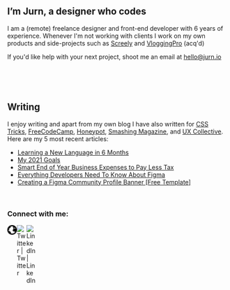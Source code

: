 ## I’m Jurn, a designer who codes

I am a (remote) freelance designer and front-end developer with 6 years of experience. Whenever I'm not working with clients I work on my own products and side-projects such as [Screely](https://screely.com) and [VloggingPro](https://vloggingpro.com) (acq'd)

If you'd like help with your next project, shoot me an email at hello@jurn.io

<br />
<br />
<br />

## Writing

I enjoy writing and apart from my own blog I have also written for [CSS Tricks][csstricks], [FreeCodeCamp][freecodecamp], [Honeypot][honeypot], [Smashing Magazine][smashingmagazine], and [UX Collective][uxcollective]. Here are my 5 most recent articles:

<!-- BLOG-POST-LIST:START -->
- [Learning a New Language in 6 Months](https://blog.jurn.io/faster-language-learning/)
- [My 2021 Goals](https://blog.jurn.io/2021-goals/)
- [Smart End of Year Business Expenses to Pay Less Tax](https://blog.jurn.io/business-expenses/)
- [Everything Developers Need To Know About Figma](https://blog.jurn.io/everything-developers-need-to-know-about-figma/)
- [Creating a Figma Community Profile Banner [Free Template]](https://blog.jurn.io/figma-profile-banner/)
<!-- BLOG-POST-LIST:END -->

<br />

### Connect with me:
[<img align="left" alt="www.jurn.io" width="22px" src="https://raw.githubusercontent.com/iconic/open-iconic/master/svg/globe.svg" />](https://www.jurn.io/)
[<img align="left" alt="Twitter | Twitter" width="22px" src="https://cdn.jsdelivr.net/npm/simple-icons@v3/icons/twitter.svg" />](https://twitter.com/jurn_w)
[<img align="left" alt="LinkedIn | LinkedIn" width="22px" src="https://cdn.jsdelivr.net/npm/simple-icons@v3/icons/linkedin.svg" />](https://www.linkedin.com/in/jurnvanwissen/)


[csstricks]: https://css-tricks.com/lets-make-one-of-those-fancy-scrolling-animations-used-on-apple-product-pages/
[freecodecamp]: https://www.freecodecamp.org/news/how-i-built-my-side-project-and-got-31-000-users-the-first-week-d9053bae5302/  
[honeypot]: https://cult.honeypot.io/reads/how-to-create-a-side-project-that-gets-you-noticed  
[smashingmagazine]: https://www.smashingmagazine.com/2020/09/figma-developers-guide/
[uxcollective]: https://uxdesign.cc/mastering-animations-in-figma-with-7-simple-demos-204106bff310
